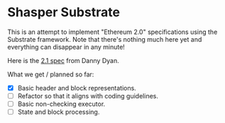# Shasper Substrate

This is an attempt to implement "Ethereum 2.0" specifications using the Substrate framework. Note that there's nothing much here yet and everything can disappear in any minute!

Here is the [2.1 spec](https://notes.ethereum.org/SCIg8AH5SA-O4C1G1LYZHQ) from Danny Dyan.

What we get / planned so far:

* [X] Basic header and block representations.
* [ ] Refactor so that it aligns with coding guidelines.
* [ ] Basic non-checking executor.
* [ ] State and block processing.
